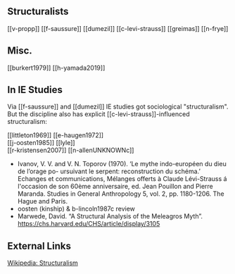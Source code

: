 ## Structuralists
[[v-propp]]
[[f-saussure]]
[[dumezil]]
[[c-levi-strauss]]
[[greimas]]
[[n-frye]]


## Misc.
[[burkert1979]]
[[h-yamada2019]]

## In IE Studies
Via [[f-saussure]] and [[dumezil]] IE studies got sociological "structuralism". But the discipline also has explicit [[c-levi-strauss]]-influenced structuralism:

[[littleton1969]]
[[e-haugen1972]]  
[[j-oosten1985]]
[[lyle]]  
[[r-kristensen2007]]
[[n-allenUNKNOWNc]]




- Ivanov, V. V. and V. N. Toporov (1970). ‘Le mythe indo-européen du dieu de l’orage po- ursuivant le serpent: reconstruction du schéma.’ Echanges et communications, Mélanges offerts à Claude Lévi-Strauss á l'occasion de son 60ème anniversaire, ed. Jean Pouillon and Pierre Maranda. Studies in General Anthropology 5, vol. 2, pp. 1180-1206. The Hague and Paris.
- oosten (kinship) & b-lincoln1987c review
-	Marwede, David.  “A Structural Analysis of the Meleagros Myth”. https://chs.harvard.edu/CHS/article/display/3105


## External Links
[Wikipedia: Structuralism](https://en.wikipedia.org/wiki/Structuralism)